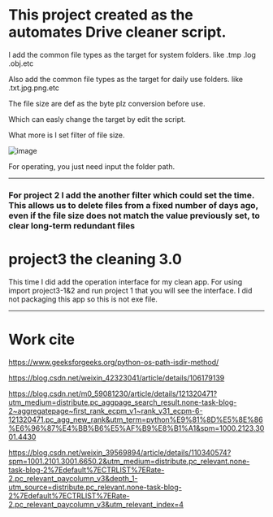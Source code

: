 <h1>This project created as the automates Drive cleaner script.</h1> 
<body>
<p>

I add the common file types as the target for system folders. like .tmp .log .obj.etc 
  
Also add the common file types as the target for daily use folders. like .txt.jpg.png.etc 
  
The file size are def as the byte plz conversion before use. 
  
Which can easly change the target by edit the script. 

What more is I set filter of file size.  
  
![image](https://user-images.githubusercontent.com/55423948/154861749-2db41ed3-1e81-42ff-bfc8-c9e62aa7156e.png)
  
For operating, you just need input the folder path. 

<hr / >
<h3>
For project 2 I add the another filter which could set the time. This allows us to delete files from a fixed number of days ago, even if the file size does not match the value previously set, to clear long-term redundant files
</h3>

  <h1>project3 the cleaning 3.0 </h1>
  <p2>
    This time I did add the operation interface for my clean app. For using import project3-1&2 and run project 1 that you will see the interface. I did not packaging this app so this is not exe file.
  </p2>

</p>
</body>

<hr / >

<h1> Work cite</h1>

<body>
<p1>
  
https://www.geeksforgeeks.org/python-os-path-isdir-method/

https://blog.csdn.net/weixin_42323041/article/details/106179139 

https://blog.csdn.net/m0_59081230/article/details/121320471?utm_medium=distribute.pc_aggpage_search_result.none-task-blog-2~aggregatepage~first_rank_ecpm_v1~rank_v31_ecpm-6-121320471.pc_agg_new_rank&utm_term=python%E9%81%8D%E5%8E%86%E6%96%87%E4%BB%B6%E5%AF%B9%E8%B1%A1&spm=1000.2123.3001.4430

https://blog.csdn.net/weixin_39569894/article/details/110340574?spm=1001.2101.3001.6650.2&utm_medium=distribute.pc_relevant.none-task-blog-2%7Edefault%7ECTRLIST%7ERate-2.pc_relevant_paycolumn_v3&depth_1-utm_source=distribute.pc_relevant.none-task-blog-2%7Edefault%7ECTRLIST%7ERate-2.pc_relevant_paycolumn_v3&utm_relevant_index=4

</p1>
</body>

